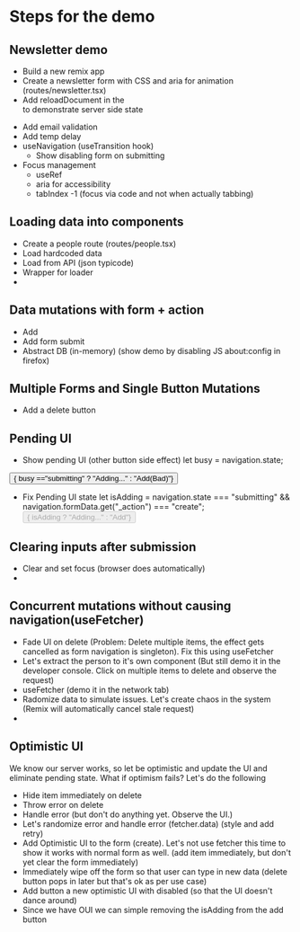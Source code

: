 # Steps for the demo
## Newsletter demo
- Build a new remix app
- Create a newsletter form with CSS and aria for animation (routes/newsletter.tsx)
- Add reloadDocument in the <Form reloadDocument... /> to demonstrate server side state
- Add email validation
- Add temp delay
- useNavigation (useTransition hook)
  - Show disabling form on submitting
- Focus management
  - useRef
  - aria for accessibility
  - tabIndex -1 (focus via code and not when actually tabbing)

## Loading data into components
- Create a people route (routes/people.tsx)
- Load hardcoded data
- Load from API (json typicode)
- Wrapper for loader
- 
## Data mutations with form + action
- Add <Form>
- Add form submit 
- Abstract DB (in-memory) (show demo by disabling JS about:config in firefox)

## Multiple Forms and Single Button Mutations
- Add a delete button

## Pending UI
- Show pending UI (other button side effect)
let busy = navigation.state; 

 <button className="btn-sm" type="submit" 
      name="_action" value="create">
        { busy =="submitting" ? "Adding..." : "Add(Bad)"}
    </button>
- Fix Pending UI state
 let isAdding = navigation.state === "submitting" &&
  navigation.formData.get("_action") === "create";
  <button className="btn-sm" type="submit" 
    name="_action" value="create" disabled={isAdding}>
      { isAdding  ? "Adding..." : "Add"}
  </button>
 
## Clearing inputs after submission
- Clear and set focus (browser does automatically)
- 

## Concurrent mutations without causing navigation(useFetcher)
- Fade UI on delete (Problem:  Delete multiple items, the effect gets cancelled as form navigation is singleton).  Fix this using useFetcher
- Let's extract the person to it's own component (But still demo it in the developer console. Click on multiple items to delete and observe the request)
- useFetcher (demo it in the network tab)
- Radomize data to simulate issues.  Let's create chaos in the system (Remix will automatically cancel stale request)
- 

## Optimistic UI
We know our server works, so let be optimistic and update the UI and eliminate pending state.
What if optimism fails?
Let's do the following
- Hide item immediately on delete
- Throw error on delete
- Handle error (but don't do anything yet.  Observe the UI.)
- Let's randomize error and handle error (fetcher.data) (style and add retry)
- Add Optimistic UI to the form (create).  Let's not use fetcher this time to show it works with normal form as well. (add item immediately, but don't yet clear the form immediately)
- Immediately wipe off the form so that user can type in new data (delete button pops in later but that's ok as per use case)
- Add button a new optimistic UI with disabled (so that the UI doesn't dance around)
- Since we have OUI we can simple removing the isAdding from the add button
